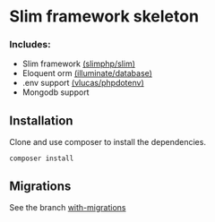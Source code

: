 # Slim framework skeleton

### Includes:
- Slim framework [(slimphp/slim)](https://github.com/slimphp/Slim)
- Eloquent orm [(illuminate/database)](https://github.com/illuminate/database)
- .env support [(vlucas/phpdotenv)](https://github.com/vlucas/phpdotenv)
- Mongodb support

## Installation
Clone and use composer to install the dependencies.
 ```
 composer install
 ```
 
## Migrations
See the branch [with-migrations](https://github.com/brunobvieira/slim-skeleton/tree/with-migrations)